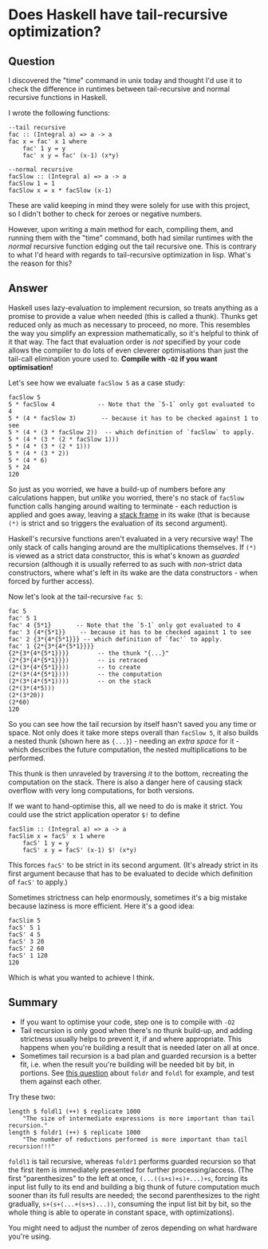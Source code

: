 
# Does Haskell have tail-recursive optimization?

## Question
      
I discovered the "time" command in unix today and thought I'd use it to check the difference in runtimes between tail-recursive and normal recursive functions in Haskell.

I wrote the following functions:

    --tail recursive
    fac :: (Integral a) => a -> a
    fac x = fac' x 1 where
        fac' 1 y = y
        fac' x y = fac' (x-1) (x*y) 
    
    --normal recursive
    facSlow :: (Integral a) => a -> a
    facSlow 1 = 1
    facSlow x = x * facSlow (x-1)
    

These are valid keeping in mind they were solely for use with this project, so I didn't bother to check for zeroes or negative numbers.

However, upon writing a main method for each, compiling them, and running them with the "time" command, both had similar runtimes with the _normal_ recursive function edging out the tail recursive one. This is contrary to what I'd heard with regards to tail-recursive optimization in lisp. What's the reason for this?
## Answer
      
Haskell uses lazy-evaluation to implement recursion, so treats anything as a promise to provide a value when needed (this is called a thunk). Thunks get reduced only as much as necessary to proceed, no more. This resembles the way you simplify an expression mathematically, so it's helpful to think of it that way. The fact that evaluation order is _not_ specified by your code allows the compiler to do lots of even cleverer optimisations than just the tail-call elimination youre used to. **Compile with `-O2` if you want optimisation!**

Let's see how we evaluate `facSlow 5` as a case study:

    facSlow 5
    5 * facSlow 4            -- Note that the `5-1` only got evaluated to 4
    5 * (4 * facSlow 3)       -- because it has to be checked against 1 to see
    5 * (4 * (3 * facSlow 2))  -- which definition of `facSlow` to apply.
    5 * (4 * (3 * (2 * facSlow 1)))
    5 * (4 * (3 * (2 * 1)))
    5 * (4 * (3 * 2))
    5 * (4 * 6)
    5 * 24
    120
    

So just as you worried, we have a build-up of numbers before any calculations happen, but _unlike_ you worried, there's no stack of `facSlow` function calls hanging around waiting to terminate - each reduction is applied and goes away, leaving a [stack frame](http://en.wikipedia.org/wiki/Call_stack) in its wake (that is because `(*)` is strict and so triggers the evaluation of its second argument).

Haskell's recursive functions aren't evaluated in a very recursive way! The only stack of calls hanging around are the multiplications themselves. If `(*)` is viewed as a strict data constructor, this is what's known as _guarded_ recursion (although it is usually referred to as such with _non_-strict data constructors, where what's left in its wake are the data constructors - when forced by further access).

Now let's look at the tail-recursive `fac 5`:

    fac 5
    fac' 5 1
    fac' 4 {5*1}       -- Note that the `5-1` only got evaluated to 4
    fac' 3 {4*{5*1}}    -- because it has to be checked against 1 to see
    fac' 2 {3*{4*{5*1}}} -- which definition of `fac'` to apply.
    fac' 1 {2*{3*{4*{5*1}}}}
    {2*{3*{4*{5*1}}}}        -- the thunk "{...}" 
    (2*{3*{4*{5*1}}})        -- is retraced 
    (2*(3*{4*{5*1}}))        -- to create
    (2*(3*(4*{5*1})))        -- the computation
    (2*(3*(4*(5*1))))        -- on the stack
    (2*(3*(4*5)))
    (2*(3*20))
    (2*60)
    120
    

So you can see how the tail recursion by itself hasn't saved you any time or space. Not only does it take more steps overall than `facSlow 5`, it also builds a nested thunk (shown here as `{...}`) \- needing an _extra space_ for it - which describes the future computation, the nested multiplications to be performed.

This thunk is then unraveled by traversing _it_ to the bottom, recreating the computation on the stack. There is also a danger here of causing stack overflow with very long computations, for both versions.

If we want to hand-optimise this, all we need to do is make it strict. You could use the strict application operator `$!` to define

    facSlim :: (Integral a) => a -> a
    facSlim x = facS' x 1 where
        facS' 1 y = y
        facS' x y = facS' (x-1) $! (x*y) 
    

This forces `facS'` to be strict in its second argument. (It's already strict in its first argument because that has to be evaluated to decide which definition of `facS'` to apply.)

Sometimes strictness can help enormously, sometimes it's a big mistake because laziness is more efficient. Here it's a good idea:

    facSlim 5
    facS' 5 1
    facS' 4 5 
    facS' 3 20
    facS' 2 60
    facS' 1 120
    120
    

Which is what you wanted to achieve I think.

Summary
-------

*   If you want to optimise your code, step one is to compile with `-O2`
*   Tail recursion is only good when there's no thunk build-up, and adding strictness usually helps to prevent it, if and where appropriate. This happens when you're building a result that is needed later on all at once.
*   Sometimes tail recursion is a bad plan and guarded recursion is a better fit, i.e. when the result you're building will be needed bit by bit, in portions. See [this question](https://stackoverflow.com/questions/3429634/foldl-is-tail-recursive-so-how-come-foldr-runs-faster-than-foldl) about `foldr` and `foldl` for example, and test them against each other.

Try these two:

    length $ foldl1 (++) $ replicate 1000 
        "The size of intermediate expressions is more important than tail recursion."
    length $ foldr1 (++) $ replicate 1000 
        "The number of reductions performed is more important than tail recursion!!!"
    

`foldl1` is tail recursive, whereas `foldr1` performs guarded recursion so that the first item is immediately presented for further processing/access. (The first "parenthesizes" to the left at once, `(...((s+s)+s)+...)+s`, forcing its input list fully to its end and building a big thunk of future computation much sooner than its full results are needed; the second parenthesizes to the right gradually, `s+(s+(...+(s+s)...))`, consuming the input list bit by bit, so the whole thing is able to operate in constant space, with optimizations).

You might need to adjust the number of zeros depending on what hardware you're using.
    